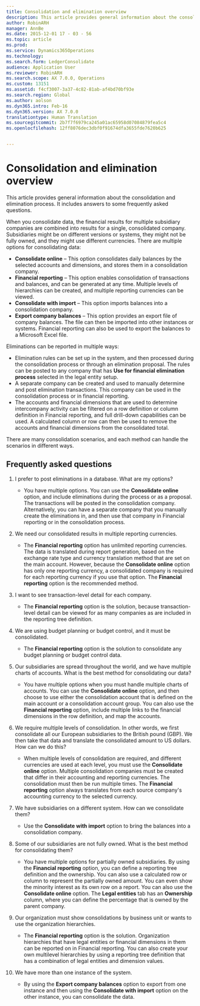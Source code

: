 ```yaml
---
title: Consolidation and elimination overview
description: This article provides general information about the consolidation and elimination process. It includes answers to some frequently asked questions.
author: RobinARH
manager: AnnBe
ms.date: 2015-12-01 17 - 03 - 56
ms.topic: article
ms.prod: 
ms.service: Dynamics365Operations
ms.technology: 
ms.search.form: LedgerConsolidate
audience: Application User
ms.reviewer: RobinARH
ms.search.scope: AX 7.0.0, Operations
ms.custom: 13151
ms.assetid: f4cf3007-3a37-4c82-81ab-af4bd70bf93e
ms.search.region: Global
ms.author: aolson
ms.dyn365.intro: Feb-16
ms.dyn365.version: AX 7.0.0
translationtype: Human Translation
ms.sourcegitcommit: 2b7f7f6979ca245a01ac65958d07084879fea5c4
ms.openlocfilehash: 12ff8076dec3dbf0f91674dfa3655fde7620b625


---
```


# <a name="consolidation-and-elimination-overview"></a>Consolidation and elimination overview

This article provides general information about the consolidation and elimination process. It includes answers to some frequently asked questions.

When you consolidate data, the financial results for multiple subsidiary companies are combined into results for a single, consolidated company. Subsidiaries might be on different versions or systems, they might not be fully owned, and they might use different currencies. There are multiple options for consolidating data:

-   **Consolidate online** – This option consolidates daily balances by the selected accounts and dimensions, and stores them in a consolidation company.
-   **Financial reporting** – This option enables consolidation of transactions and balances, and can be generated at any time. Multiple levels of hierarchies can be created, and multiple reporting currencies can be viewed.
-   **Consolidate with import** – This option imports balances into a consolidation company.
-   **Export company balances** – This option provides an export file of company balances. The file can then be imported into other instances or systems. Financial reporting can also be used to export the balances to a Microsoft Excel file.

Eliminations can be reported in multiple ways:

-   Elimination rules can be set up in the system, and then processed during the consolidation process or through an elimination proposal. The rules can be posted to any company that has **Use for financial elimination process** selected in the legal entity setup.
-   A separate company can be created and used to manually determine and post elimination transactions. This company can be used in the consolidation process or in financial reporting.
-   The accounts and financial dimensions that are used to determine intercompany activity can be filtered on a row definition or column definition in Financial reporting, and full drill-down capabilities can be used. A calculated column or row can then be used to remove the accounts and financial dimensions from the consolidated total.

There are many consolidation scenarios, and each method can handle the scenarios in different ways.

## <a name="frequently-asked-questions"></a>Frequently asked questions
1.  I prefer to post eliminations in a database. What are my options?
    -   You have multiple options. You can use the **Consolidate online** option, and include eliminations during the process or as a proposal. The transactions will be posted in the consolidation company. Alternatively, you can have a separate company that you manually create the eliminations in, and then use that company in Financial reporting or in the consolidation process.

2.  We need our consolidated results in multiple reporting currencies.
    -   The **Financial reporting** option has unlimited reporting currencies. The data is translated during report generation, based on the exchange rate type and currency translation method that are set on the main account. However, because the **Consolidate online** option has only one reporting currency, a consolidated company is required for each reporting currency if you use that option. The **Financial reporting** option is the recommended method.

3.  I want to see transaction-level detail for each company.
    -   The **Financial reporting** option is the solution, because transaction-level detail can be viewed for as many companies as are included in the reporting tree definition.

4.  We are using budget planning or budget control, and it must be consolidated.
    -   The **Financial reporting** option is the solution to consolidate any budget planning or budget control data.

5.  Our subsidiaries are spread throughout the world, and we have multiple charts of accounts. What is the best method for consolidating our data?
    -   You have multiple options when you must handle multiple charts of accounts. You can use the **Consolidate online** option, and then choose to use either the consolidation account that is defined on the main account or a consolidation account group. You can also use the **Financial reporting** option, include multiple links to the financial dimensions in the row definition, and map the accounts.

6.  We require multiple levels of consolidation. In other words, we first consolidate all our European subsidiaries to the British pound (GBP). We then take that data and translate the consolidated amount to US dollars. How can we do this?
    -   When multiple levels of consolidation are required, and different currencies are used at each level, you must use the **Consolidate online** option. Multiple consolidation companies must be created that differ in their accounting and reporting currencies. The consolidation must then be run multiple times. The **Financial reporting** option always translates from each source company's accounting currency to the selected currency.

7.  We have subsidiaries on a different system. How can we consolidate them?
    -   Use the **Consolidate with import** option to bring the balances into a consolidation company.

8.  Some of our subsidiaries are not fully owned. What is the best method for consolidating them?
    -   You have multiple options for partially owned subsidiaries. By using the **Financial reporting** option, you can define a reporting tree definition and the ownership. You can also use a calculated row or column to represent the partially owned amount. You can even show the minority interest as its own row on a report. You can also use the **Consolidate online** option. The **Legal entities** tab has an **Ownership** column, where you can define the percentage that is owned by the parent company.

9.  Our organization must show consolidations by business unit or wants to use the organization hierarchies.
    -   The **Financial reporting** option is the solution. Organization hierarchies that have legal entities or financial dimensions in them can be reported on in Financial reporting. You can also create your own multilevel hierarchies by using a reporting tree definition that has a combination of legal entities and dimension values.

10. We have more than one instance of the system.
    -   By using the **Export company balances** option to export from one instance and then using the **Consolidate with import** option on the other instance, you can consolidate the data.






<!--HONumber=Feb17_HO3-->


